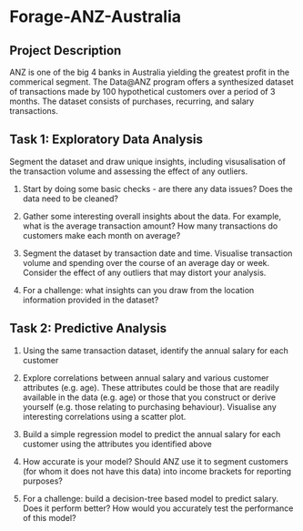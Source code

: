 # Forage-ANZ-Australia

## Project Description 
ANZ is one of the big 4 banks in Australia yielding the greatest profit in the commerical segment. The Data@ANZ program offers a synthesized dataset of transactions made by 100 hypothetical customers over a period of 3 months. The dataset consists of purchases, recurring, and salary transactions.

## Task 1: Exploratory Data Analysis

Segment the dataset and draw unique insights, including visusalisation of the transaction volume and assessing the effect of any outliers.

1. Start by doing some basic checks - are there any data issues? Does the data need to be cleaned?

2. Gather some interesting overall insights about the data. For example, what is the average transaction amount? How many transactions do customers make each month on average?

3. Segment the dataset by transaction date and time. Visualise transaction volume and spending over the course of an average day or week. Consider the effect of any outliers that may distort your analysis.

4. For a challenge: what insights can you draw from the location information provided in the dataset?

## Task 2: Predictive Analysis

1. Using the same transaction dataset, identify the annual salary for each customer

2. Explore correlations between annual salary and various customer attributes (e.g. age). These attributes could be those that are readily available in the data (e.g. age) or those that you construct or derive yourself (e.g. those relating to purchasing behaviour). Visualise any interesting correlations using a scatter plot.

3. Build a simple regression model to predict the annual salary for each customer using the attributes you identified above

4. How accurate is your model? Should ANZ use it to segment customers (for whom it does not have this data) into income brackets for reporting purposes?

5. For a challenge: build a decision-tree based model to predict salary. Does it perform better? How would you accurately test the performance of this model?